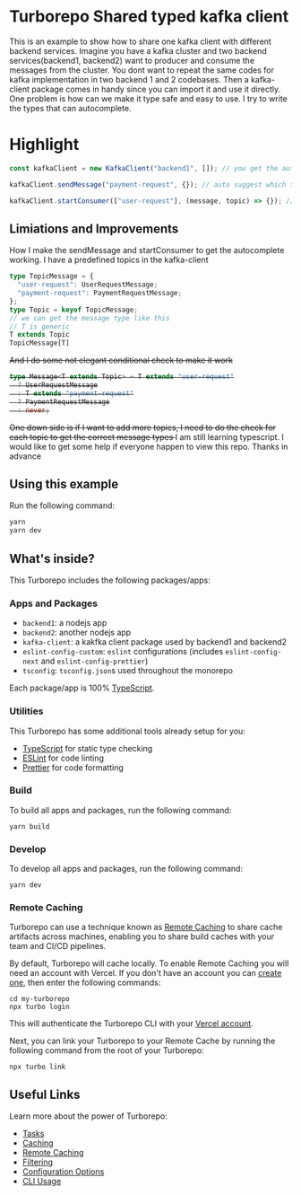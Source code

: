 # Turborepo Shared typed kafka client

This is an example to show how to share one kafka client with different backend services.
Imagine you have a kafka cluster and two backend services(backend1, backend2) want to producer and consume the messages from the cluster.
You dont want to repeat the same codes for kafka implementation in two backend 1 and 2 codebases.
Then a kafka-client package comes in handy since you can import it and use it directly.
One problem is how can we make it type safe and easy to use.
I try to write the types that can autocomplete.

# Highlight

```typescript
const kafkaClient = new KafkaClient("backend1", []); // you get the autocomplete for which services are "backend1" | "backend2"

kafkaClient.sendMessage("payment-request", {}); // auto suggest which topic to choose and get the correct message type to pass in

kafkaClient.startConsumer(["user-request"], (message, topic) => {}); // auto suggest what topics can be subscribed
```

## Limiations and Improvements

How I make the sendMessage and startConsumer to get the autocomplete working.
I have a predefined topics in the kafka-client

```typescript
type TopicMessage = {
  "user-request": UserRequestMessage;
  "payment-request": PaymentRequestMessage;
};
type Topic = keyof TopicMessage;
// we can get the message type like this
// T is generic
T extends Topic
TopicMessage[T]
```

<s>And I do some not elegant conditional check to make it work

```typescript
type Message<T extends Topic> = T extends "user-request"
  ? UserRequestMessage
  : T extends "payment-request"
  ? PaymentRequestMessage
  : never;
```

One down side is if I want to add more topics, I need to do the check for each topic to get the correct message types
</s>I am still learning typescript. I would like to get some help
if everyone happen to view this repo. Thanks in advance

## Using this example

Run the following command:

```sh
yarn
yarn dev
```

## What's inside?

This Turborepo includes the following packages/apps:

### Apps and Packages

- `backend1`: a nodejs app
- `backend2`: another nodejs app
- `kafka-client`: a kakfka client package used by backend1 and backend2
- `eslint-config-custom`: `eslint` configurations (includes `eslint-config-next` and `eslint-config-prettier`)
- `tsconfig`: `tsconfig.json`s used throughout the monorepo

Each package/app is 100% [TypeScript](https://www.typescriptlang.org/).

### Utilities

This Turborepo has some additional tools already setup for you:

- [TypeScript](https://www.typescriptlang.org/) for static type checking
- [ESLint](https://eslint.org/) for code linting
- [Prettier](https://prettier.io) for code formatting

### Build

To build all apps and packages, run the following command:

```
yarn build
```

### Develop

To develop all apps and packages, run the following command:

```
yarn dev
```

### Remote Caching

Turborepo can use a technique known as [Remote Caching](https://turbo.build/repo/docs/core-concepts/remote-caching) to share cache artifacts across machines, enabling you to share build caches with your team and CI/CD pipelines.

By default, Turborepo will cache locally. To enable Remote Caching you will need an account with Vercel. If you don't have an account you can [create one](https://vercel.com/signup), then enter the following commands:

```
cd my-turborepo
npx turbo login
```

This will authenticate the Turborepo CLI with your [Vercel account](https://vercel.com/docs/concepts/personal-accounts/overview).

Next, you can link your Turborepo to your Remote Cache by running the following command from the root of your Turborepo:

```
npx turbo link
```

## Useful Links

Learn more about the power of Turborepo:

- [Tasks](https://turbo.build/repo/docs/core-concepts/monorepos/running-tasks)
- [Caching](https://turbo.build/repo/docs/core-concepts/caching)
- [Remote Caching](https://turbo.build/repo/docs/core-concepts/remote-caching)
- [Filtering](https://turbo.build/repo/docs/core-concepts/monorepos/filtering)
- [Configuration Options](https://turbo.build/repo/docs/reference/configuration)
- [CLI Usage](https://turbo.build/repo/docs/reference/command-line-reference)
